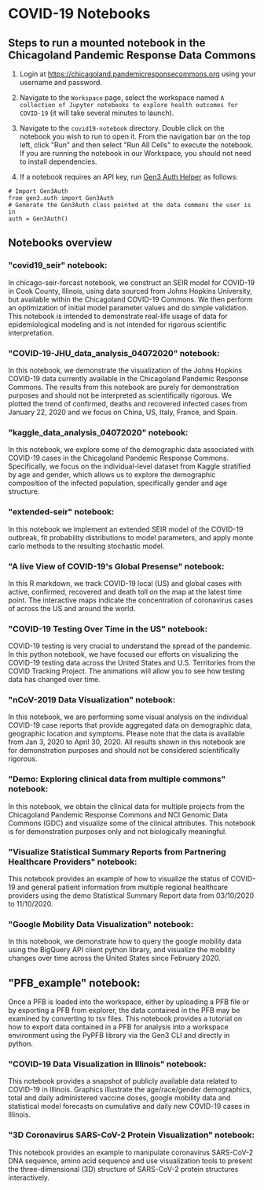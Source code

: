 # COVID-19 Notebooks


## Steps to run a mounted notebook in the Chicagoland Pandemic Response Data Commons

1. Login at https://chicagoland.pandemicresponsecommons.org using your username and password.

2. Navigate to the `Workspace` page, select the workspace named `A collection of Jupyter notebooks to explore health outcomes for COVID-19` (it will take several minutes to launch).
3. Navigate to the `covid19-notebook` directory. Double click on the notebook you wish to run to open it. From the navigation bar on the top left, click "Run" and then select "Run All Cells" to execute the notebook. If you are running the notebook in our Workspace, you should not need to install dependencies.
4. If a notebook requires an API key, run [Gen3 Auth Helper](https://uc-cdis.github.io/gen3sdk-python/_build/html/auth.html) as follows:

```
# Import Gen3Auth
from gen3.auth import Gen3Auth
# Generate the Gen3Auth class pointed at the data commons the user is in
auth = Gen3Auth()
```


## Notebooks overview

### "covid19_seir" notebook:

In chicago-seir-forcast notebook, we construct an SEIR model for COVID-19 in Cook County, Illinois, using data sourced from Johns Hopkins University, but available within the Chicagoland COVID-19 Commons. We then perform an optimization of initial model parameter values and do simple validation. This notebook is intended to demonstrate real-life usage of data for epidemiological modeling and is not intended for rigorous scientific interpretation.

### "COVID-19-JHU_data_analysis_04072020" notebook:

In this notebook, we demonstrate the visualization of the Johns Hopkins COVID-19 data currently available in the Chicagoland Pandemic Response Commons. The results from this notebook are purely for demonstration purposes and should not be interpreted as scientifically rigorous. We plotted the trend of confirmed, deaths and recovered infected cases from January 22, 2020 and we focus on China, US, Italy, France, and Spain.

### "kaggle_data_analysis_04072020" notebook:

In this notebook, we explore some of the demographic data associated with COVID-19 cases in the Chicagoland Pandemic Response Commons. Specifically, we focus on the individual-level dataset from Kaggle stratified by age and gender, which allows us to explore the demographic composition of the infected population, specifically gender and age structure.

### "extended-seir" notebook:

In this notebook we implement an extended SEIR model of the COVID-19 outbreak,
fit probability distributions to model parameters, and apply monte carlo methods to the resulting stochastic model.

### "A live View of COVID-19's Global Presense" notebook:

In this R markdown, we track COVID-19 local (US) and global cases with active, confirmed, recovered and death toll on the map at the latest time point. The interactive maps indicate the concentration of coronavirus cases of across the US and around the world.

### "COVID-19 Testing Over Time in the US" notebook:

COVID-19 testing is very crucial to understand the spread of the pandemic. In this python notebook, we have focused our efforts on visualizing the COVID-19 testing data across the United States and U.S. Territories from the COVID Tracking Project. The animations will allow you to see how testing data has changed over time.

### "nCoV-2019 Data Visualization" notebook:

In this notebook, we are performing some visual analysis on the individual COVID-19 case reports that provide aggregated data on demographic data, geographic location and symptoms. Please note that the data is available from Jan 3, 2020 to April 30, 2020. All results shown in this notebook are for demonstration purposes and should not be considered scientifically rigorous.

### "Demo: Exploring clinical data from multiple commons" notebook:

In this notebook, we obtain the clinical data for multiple projects from the Chicagoland Pandemic Response Commons and NCI Genomic Data Commons (GDC) and visualize some of the clinical attributes. This notebook is for demonstration purposes only and not biologically meaningful.

### "Visualize Statistical Summary Reports from Partnering Healthcare Providers" notebook:

This notebook provides an example of how to visualize the status of COVID-19 and general patient information from multiple regional healthcare providers using the demo Statistical Summary Report data from 03/10/2020 to 11/10/2020.

### "Google Mobility Data Visualization" notebook:

In this notebook, we demonstrate how to query the google mobility data using the BigQuery API client python library, and visualize the mobility changes over time across the United States since February 2020.


## "PFB_example" notebook:

Once a PFB is loaded into the workspace, either by uploading a PFB file or by exporting a PFB from explorer, the data contained in the PFB may be examined by converting to tsv files. This notebook provides a tutorial on how to export data contained in a PFB for analysis into a workspace environment using the PyPFB library via the Gen3 CLI and directly in python.

### "COVID-19 Data Visualization in Illinois" notebook:

This notebook provides a snapshot of publicly available data related to COVID-19 in Illinois. Graphics illustrate the age/race/gender demographics, total and daily administered vaccine doses, google mobility data and statistical model forecasts on cumulative and daily new COVID-19 cases in Illinois.

### "3D Coronavirus SARS-CoV-2 Protein Visualization" notebook:

This notebook provides an example to manipulate coronavirus SARS-CoV-2 DNA sequence, amino acid sequence and use visualization tools to present the three-dimensional (3D) structure of SARS-CoV-2 protein structures interactively.
